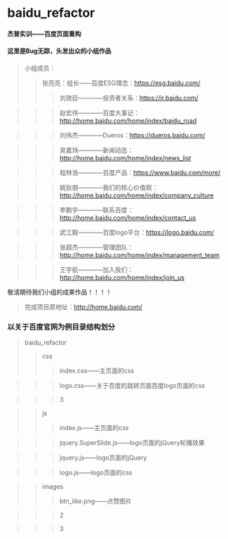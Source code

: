 # baidu_refactor
#### 杰普实训——百度页面重构
#### 这里是Bug无踪，头发出众的小组作品
> 小组成员：
>> 张亮亮：组长——百度ESG理念：https://esg.baidu.com/
>>> 刘效廷————投资者关系：https://ir.baidu.com/

>>> 赵宏伟————百度大事记：http://home.baidu.com/home/index/baidu_road

>>> 刘伟杰————Dueros：https://dueros.baidu.com/

>>> 吴嘉玮————新闻动态：http://home.baidu.com/home/index/news_list

>>> 程林浩————百度产品：https://www.baidu.com/more/

>>> 姚狄朋————我们的核心价值观：http://home.baidu.com/home/index/company_culture

>>> 李鹏宇————联系百度：http://home.baidu.com/home/index/contact_us

>>> 武江毅————百度logo平台：https://logo.baidu.com/

>>> 张超杰————管理团队：http://home.baidu.com/home/index/management_team

>>> 王宇航————加入我们：http://home.baidu.com/home/index/join_us








敬请期待我们小组的成果作品！！！！
>完成项目原地址：http://home.baidu.com/
### 以关于百度官网为例目录结构划分
> baidu_refactor
>> css
>>> index.css——主页面的css

>>> logo.css——关于百度的跳转页面百度logo页面的css

>>> 3

>>js
>>> index.js——主页面的css

>>> jquery.SuperSlide.js——logo页面的jQuery轮播效果

>>> jquery.js——logo页面的jQuery

>>>logo.js——logo页面的css

>>images
>>> btn_like.png——点赞图片

>>> 2

>>> 3

